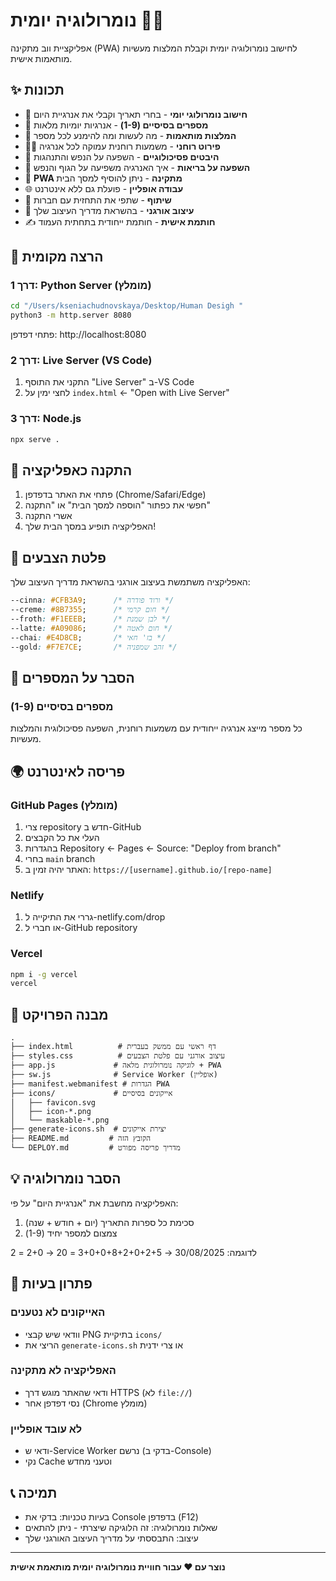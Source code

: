 # נומרולוגיה יומית 🔢✨

אפליקציית ווב מתקינה (PWA) לחישוב נומרולוגיה יומית וקבלת המלצות מעשיות מותאמות אישית.

## ✨ תכונות

- 📅 **חישוב נומרולוגי יומי** - בחרי תאריך וקבלי את אנרגיית היום
- 🔢 **מספרים בסיסיים (1-9)** - אנרגיות יומיות מלאות
- 🎯 **המלצות מותאמות** - מה לעשות ומה להימנע לכל מספר
- 🧘‍♀️ **פירוט רוחני** - משמעות רוחנית עמוקה לכל אנרגיה
- 🧠 **היבטים פסיכולוגיים** - השפעה על הנפש והתנהגות
- 💚 **השפעה על בריאות** - איך האנרגיה משפיעה על הגוף והנפש
- 📱 **PWA מתקינה** - ניתן להוסיף למסך הבית
- 🌐 **עבודה אופליין** - פועלת גם ללא אינטרנט
- 🔄 **שיתוף** - שתפי את התחזית עם חברות
- 🎨 **עיצוב אורגני** - בהשראת מדריך העיצוב שלך
- ✍️ **חותמת אישית** - חותמת ייחודית בתחתית העמוד

## 🚀 הרצה מקומית

### דרך 1: Python Server (מומלץ)
```bash
cd "/Users/kseniachudnovskaya/Desktop/Human Desigh "
python3 -m http.server 8080
```
פתחי דפדפן: http://localhost:8080

### דרך 2: Live Server (VS Code)
1. התקני את התוסף "Live Server" ב-VS Code
2. לחצי ימין על `index.html` ← "Open with Live Server"

### דרך 3: Node.js
```bash
npx serve .
```

## 📱 התקנה כאפליקציה

1. פתחי את האתר בדפדפן (Chrome/Safari/Edge)
2. חפשי את כפתור "הוספה למסך הבית" או "התקנה"
3. אשרי התקנה
4. האפליקציה תופיע במסך הבית שלך!

## 🌈 פלטת הצבעים

האפליקציה משתמשת בעיצוב אורגני בהשראת מדריך העיצוב שלך:

```css
--cinna: #CFB3A9;      /* ורוד פודרה */
--creme: #8B7355;      /* חום קרמי */
--froth: #F1EEEB;      /* לבן שמנת */
--latte: #A09086;      /* חום לאטה */
--chai: #E4D8CB;       /* בז' חאי */
--gold: #F7E7CE;       /* זהב שמפניה */
```

## 🔢 הסבר על המספרים

### מספרים בסיסיים (1-9)
כל מספר מייצג אנרגיה ייחודית עם משמעות רוחנית, השפעה פסיכולוגית והמלצות מעשיות.

## 🌍 פריסה לאינטרנט

### GitHub Pages (מומלץ)
1. צרי repository חדש ב-GitHub
2. העלי את כל הקבצים
3. בהגדרות Repository ← Pages ← Source: "Deploy from branch"
4. בחרי `main` branch
5. האתר יהיה זמין ב: `https://[username].github.io/[repo-name]`

### Netlify
1. גררי את התיקייה ל-netlify.com/drop
2. או חברי ל-GitHub repository

### Vercel
```bash
npm i -g vercel
vercel
```

## 📂 מבנה הפרויקט

```
.
├── index.html          # דף ראשי עם ממשק בעברית
├── styles.css          # עיצוב אורגני עם פלטת הצבעים
├── app.js             # לוגיקה נומרולוגית מלאה + PWA
├── sw.js              # Service Worker (אופליין)
├── manifest.webmanifest # הגדרות PWA
├── icons/             # אייקונים בסיסיים
│   ├── favicon.svg
│   ├── icon-*.png
│   └── maskable-*.png
├── generate-icons.sh  # יצירת אייקונים
├── README.md         # הקובץ הזה
└── DEPLOY.md         # מדריך פריסה מפורט
```

## 💡 הסבר נומרולוגיה

האפליקציה מחשבת את "אנרגיית היום" על פי:
1. סכימת כל ספרות התאריך (יום + חודש + שנה)
2. צמצום למספר יחיד (1-9)

לדוגמה: 30/08/2025 → 3+0+0+8+2+0+2+5 = 20 → 2+0 = 2

## 🐛 פתרון בעיות

### האייקונים לא נטענים
- וודאי שיש קבצי PNG בתיקיית `icons/`
- הריצי את `generate-icons.sh` או צרי ידנית

### האפליקציה לא מתקינה
- ודאי שהאתר מוגש דרך HTTPS (לא `file://`)
- נסי דפדפן אחר (Chrome מומלץ)

### לא עובד אופליין
- ודאי ש-Service Worker נרשם (בדקי ב-Console)
- נקי Cache וטעני מחדש

## 📞 תמיכה

- בעיות טכניות: בדקי את Console בדפדפן (F12)
- שאלות נומרולוגיה: זה הלוגיקה שיצרתי - ניתן להתאים
- עיצוב: התבססתי על מדריך העיצוב האורגני שלך

---

**נוצר עם ❤️ עבור חוויית נומרולוגיה יומית מותאמת אישית**
